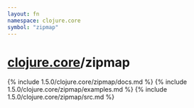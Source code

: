 ```yaml
---
layout: fn
namespace: clojure.core
symbol: "zipmap"
---
```


# [clojure.core](../)/zipmap

{% include 1.5.0/clojure.core/zipmap/docs.md %}
{% include 1.5.0/clojure.core/zipmap/examples.md %}
{% include 1.5.0/clojure.core/zipmap/src.md %}

